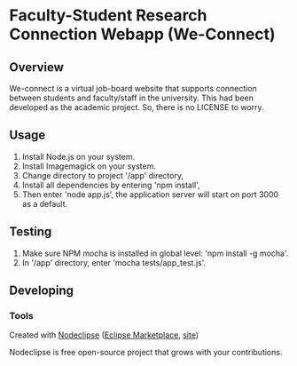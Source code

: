 # Faculty-Student Research Connection Webapp (We-Connect)

## Overview

We-connect is a virtual job-board website that supports connection between students and faculty/staff in the university. This had been developed as the academic project. So, there is no LICENSE to worry.

## Usage

1. Install Node.js on your system.
2. Install Imagemagick on your system.
3. Change directory to project '/app' directory,
4. Install all dependencies by entering 'npm install',
5. Then enter 'node app.js', the application server will start on port 3000 as a default.

## Testing

1. Make sure NPM mocha is installed in global level: 'npm install -g mocha'.
2. In '/app' directory, enter 'mocha tests/app_test.js'.

## Developing



### Tools

Created with [Nodeclipse](https://github.com/Nodeclipse/nodeclipse-1)
 ([Eclipse Marketplace](http://marketplace.eclipse.org/content/nodeclipse), [site](http://www.nodeclipse.org))   

Nodeclipse is free open-source project that grows with your contributions.
